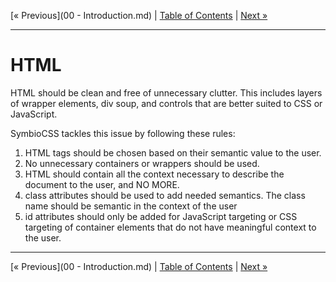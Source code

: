 [&laquo; Previous](00 - Introduction.md) | [Table of Contents](https://github.com/gbdrummer/symbiocss) | [Next &raquo;](/)

---

# HTML

HTML should be clean and free of unnecessary clutter. This includes layers of wrapper elements, div soup, and controls that are better suited to CSS or JavaScript.

SymbioCSS tackles this issue by following these rules:

1. HTML tags should be chosen based on their semantic value to the user.
2. No unnecessary containers or wrappers should be used.
3. HTML should contain all the context necessary to describe the document to the user, and NO MORE.
4. class attributes should be used to add needed semantics. The class name should be semantic in the context of the user
5. id attributes should only be added for JavaScript targeting or CSS targeting of container elements that do not have meaningful context to the user.



---
[&laquo; Previous](00 - Introduction.md) | [Table of Contents](https://github.com/gbdrummer/symbiocss) | [Next &raquo;](/)

